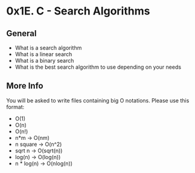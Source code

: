 # 0x1E. C - Search Algorithms

## General
- What is a search algorithm
- What is a linear search
- What is a binary search
- What is the best search algorithm to use depending on your needs

## More Info
You will be asked to write files containing big O notations. Please use this format:

- O(1)
- O(n)
- O(n!)
- n*m -> O(nm)
- n square -> O(n^2)
- sqrt n -> O(sqrt(n))
- log(n) -> O(log(n))
- n * log(n) -> O(nlog(n))